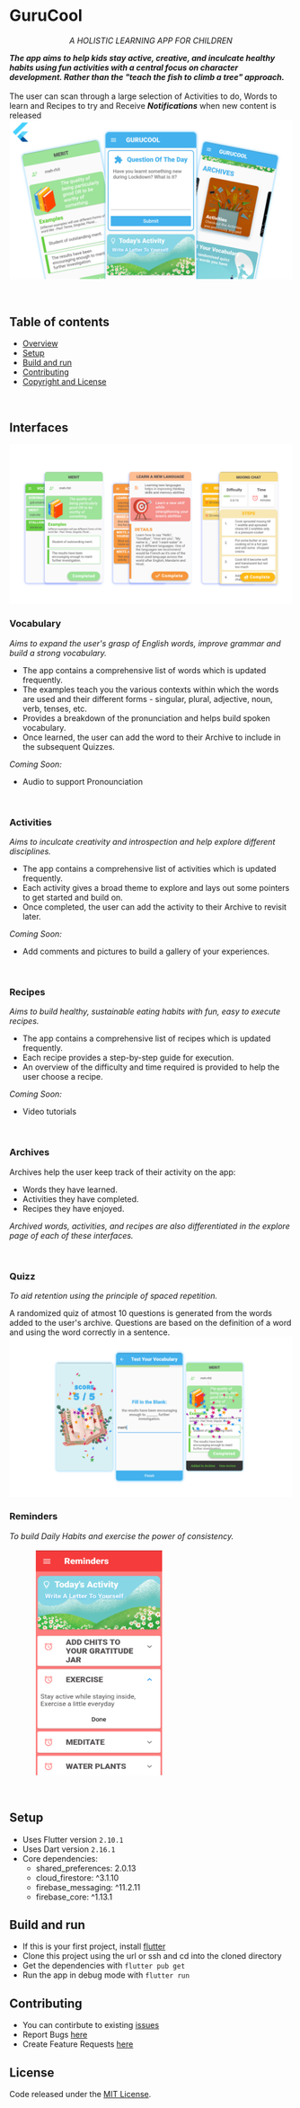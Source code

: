 # GuruCool 
 
<p align="center"> <em>A HOLISTIC LEARNING APP FOR CHILDREN</em> </p>

_**The app aims to help kids stay active, creative, and inculcate healthy habits using fun activities with a central focus on character development. Rather than the "teach the fish to climb a tree" approach.**_
 <br>
 <br>
 The user can scan through a large selection of Activities to do, Words to learn and Recipes to try and Receive _**Notifications**_ when new content is released
![](https://github.com/Aditi-Mohan/guru_cool_v1/blob/master/readme_images/edited/cover.png)

<br>

## Table of contents

- [Overview](#interfaces)
- [Setup](#setup)
- [Build and run](#build-and-run)
- [Contributing](#contributing)
- [Copyright and License](#license)

<br>

## Interfaces

![](https://github.com/Aditi-Mohan/guru_cool_v1/blob/master/readme_images/edited/screens.png)

### Vocabulary
_Aims to expand the user's grasp of English words, improve grammar and build a strong vocabulary._
- The app contains a comprehensive list of words which is updated frequently.
- The examples teach you the various contexts within which the words are used and their different forms - singular, plural, adjective, noun, verb, tenses, etc.
- Provides a breakdown of the pronunciation and helps build spoken vocabulary.
- Once learned, the user can add the word to their Archive to include in the subsequent Quizzes.

_Coming Soon:_
- Audio to support Pronounciation

<br>

### Activities
_Aims to inculcate creativity and introspection and help explore different disciplines._
- The app contains a comprehensive list of activities which is updated frequently.
- Each activity gives a broad theme to explore and lays out some pointers to get started and build on.
- Once completed, the user can add the activity to their Archive to revisit later.

_Coming Soon:_
- Add comments and pictures to build a gallery of your experiences.

<br>

### Recipes
_Aims to build healthy, sustainable eating habits with fun, easy to execute recipes._
- The app contains a comprehensive list of recipes which is updated frequently.
- Each recipe provides a step-by-step guide for execution.
- An overview of the difficulty and time required is provided to help the user choose a recipe.

_Coming Soon:_
- Video tutorials

<br>

### Archives

<!-- <img src="https://github.com/Aditi-Mohan/guru_cool_v1/blob/master/readme_images/edited/screens.png" data-canonical-src="https://github.com/Aditi-Mohan/guru_cool_v1/blob/master/readme_images/edited/screens.png" width="300" height="400" /> -->

Archives help the user keep track of their activity on the app:
- Words they have learned.
- Activities they have completed.
- Recipes they have enjoyed.

_Archived words, activities, and recipes are also differentiated in the explore page of each of these interfaces._

<br>

### Quizz

_To aid retention using the principle of spaced repetition._

A randomized quiz of atmost 10 questions is generated from the words added to the user's archive.
Questions are based on the definition of a word and using the word correctly in a sentence.
![](https://github.com/Aditi-Mohan/guru_cool_v1/blob/master/readme_images/edited/test.png)

### Reminders

_To build Daily Habits and exercise the power of consistency._
<br>
<br>
&nbsp;&nbsp;&nbsp;&nbsp;&nbsp;&nbsp;&nbsp;&nbsp;&nbsp;&nbsp;&nbsp;
<img src="https://github.com/Aditi-Mohan/guru_cool_v1/blob/master/readme_images/raw/10.png" data-canonical-src="https://github.com/Aditi-Mohan/guru_cool_v1/blob/master/readme_images/raw/10.png" width="225" height="400" />

<br>

## Setup
* Uses Flutter version  `2.10.1`
* Uses Dart version `2.16.1`
* Core dependencies:
   * shared_preferences: 2.0.13
   * cloud_firestore: ^3.1.10
   * firebase_messaging: ^11.2.11
   * firebase_core: ^1.13.1

## Build and run
* If this is your first project, install [flutter](https://flutter.dev/docs/get-started/install)
* Clone this project using the url or ssh and cd into the cloned directory
* Get the dependencies with `flutter pub get`
* Run the app in debug mode with `flutter run`

## Contributing
* You can contirbute to existing [issues](https://github.com/Aditi-Mohan/guru_cool_v1/issues)
* Report Bugs [here](https://github.com/Aditi-Mohan/guru_cool_v1/issues/new?template=bug_report.md)
* Create Feature Requests [here](https://github.com/Aditi-Mohan/guru_cool_v1/issues/new?template=feature_request.md)

## License
Code released under the [MIT License](https://github.com/Aditi-Mohan/guru_cool_v1/blob/master/LICENSE).
